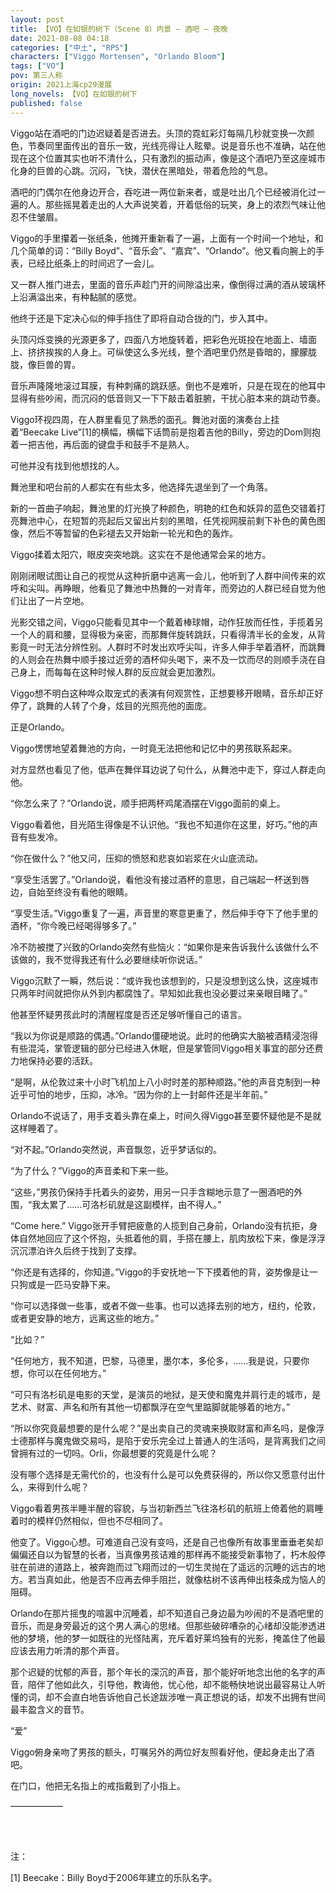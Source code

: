 ```yaml
---
layout: post
title: 【VO】在如银的树下（Scene 8）内景 — 酒吧 — 夜晚
date: 2021-08-08 04:18
categories: ["中土", "RPS"]
characters: ["Viggo Mortensen", "Orlando Bloom"]
tags: ["VO"]
pov: 第三人称
origin: 2021上海cp29漫展
long_novels: 【VO】在如银的树下
published: false
---
```


Viggo站在酒吧的门边迟疑着是否进去。头顶的霓虹彩灯每隔几秒就变换一次颜色，节奏同里面传出的音乐一致，光线亮得让人眩晕。说是音乐也不准确，站在他现在这个位置其实也听不清什么，只有激烈的振动声，像是这个酒吧乃至这座城市化身的巨兽的心跳。沉闷，飞快，潜伏在黑暗处，带着危险的气息。

酒吧的门偶尔在他身边开合，吞吃进一两位新来者，或是吐出几个已经被消化过一遍的人。那些摇晃着走出的人大声说笑着，开着低俗的玩笑，身上的浓烈气味让他忍不住皱眉。

Viggo的手里攥着一张纸条，他摊开重新看了一遍，上面有一个时间一个地址，和几个简单的词：“Billy Boyd”、“音乐会”、“嘉宾”、“Orlando”。他又看向腕上的手表，已经比纸条上的时间迟了一会儿。

又一群人推门进去，里面的音乐声趁门开的间隙溢出来，像倒得过满的酒从玻璃杯上沿满溢出来，有种黏腻的感觉。

他终于还是下定决心似的伸手挡住了即将自动合拢的门，步入其中。

头顶闪烁变换的光源更多了，四面八方地旋转着，把彩色光斑投在地面上、墙面上、挤挤挨挨的人身上。可纵使这么多光线，整个酒吧里仍然是昏暗的，朦朦胧胧，像巨兽的胃。

音乐声隆隆地滚过耳膜，有种刺痛的跳跃感。倒也不是难听，只是在现在的他耳中显得有些吵闹，而沉闷的低音则又一下下敲击着脏腑，干扰心脏本来的跳动节奏。

Viggo环视四周，在人群里看见了熟悉的面孔。舞池对面的演奏台上挂着“Beecake Live”[1]的横幅，横幅下话筒前是抱着吉他的Billy，旁边的Dom则抱着一把吉他，再后面的键盘手和鼓手不是熟人。

可他并没有找到他想找的人。

舞池里和吧台前的人都实在有些太多，他选择先退坐到了一个角落。

新的一首曲子响起，舞池里的灯光换了种颜色，明艳的红色和妖异的蓝色交错着打亮舞池中心，在短暂的亮起后又留出片刻的黑暗，任凭视网膜前剩下补色的黄色图像，然后不等暂留的色彩褪去又开始新一轮光和色的轰炸。

Viggo揉着太阳穴，眼皮突突地跳。这实在不是他通常会呆的地方。

刚刚闭眼试图让自己的视觉从这种折磨中逃离一会儿，他听到了人群中间传来的欢呼和尖叫。再睁眼，他看见了舞池中热舞的一对青年，而旁边的人群已经自觉为他们让出了一片空地。

光影交错之间，Viggo只能看见其中一个戴着棒球帽，动作狂放而任性，手揽着另一个人的肩和腰，显得极为亲密，而那舞伴旋转跳跃，只看得清半长的金发，从背影竟一时无法分辨性别。人群时不时发出欢呼尖叫，许多人伸手举着酒杯，而跳舞的人则会在热舞中顺手接过近旁的酒杯仰头喝下，来不及一饮而尽的则顺手浇在自己身上，而每每在这种时候人群的反应就会更加激烈。

Viggo想不明白这种哗众取宠式的表演有何观赏性，正想要移开眼睛，音乐却正好停了，跳舞的人转了个身，炫目的光照亮他的面庞。

正是Orlando。

Viggo愣愣地望着舞池的方向，一时竟无法把他和记忆中的男孩联系起来。

对方显然也看见了他，低声在舞伴耳边说了句什么，从舞池中走下，穿过人群走向他。

“你怎么来了？”Orlando说，顺手把两杯鸡尾酒摆在Viggo面前的桌上。

Viggo看着他，目光陌生得像是不认识他。“我也不知道你在这里，好巧。”他的声音有些发冷。

“你在做什么？”他又问，压抑的愤怒和悲哀如岩浆在火山底流动。

“享受生活罢了。”Orlando说，看他没有接过酒杯的意思，自己端起一杯送到唇边，自始至终没有看他的眼睛。

“享受生活。”Viggo重复了一遍，声音里的寒意更重了，然后伸手夺下了他手里的酒杯，“你今晚已经喝得够多了。”

冷不防被搅了兴致的Orlando突然有些恼火：“如果你是来告诉我什么该做什么不该做的，我不觉得我还有什么必要继续听你说话。”

Viggo沉默了一瞬，然后说：“或许我也该想到的，只是没想到这么快，这座城市只两年时间就把你从外到内都腐蚀了。早知如此我也没必要过来亲眼目睹了。”

他甚至怀疑男孩此时的清醒程度是否还足够听懂自己的语言。

“我以为你说是顺路的偶遇。”Orlando僵硬地说。此时的他确实大脑被酒精浸泡得有些混沌，掌管逻辑的部分已经进入休眠，但是掌管同Viggo相关事宜的部分还费力地保持必要的活跃。

“是啊，从伦敦过来十小时飞机加上八小时时差的那种顺路。”他的声音克制到一种近乎可怕的地步，压抑，冰冷。“因为你的上一封邮件还是半年前。”

Orlando不说话了，用手支着头靠在桌上，时间久得Viggo甚至要怀疑他是不是就这样睡着了。

“对不起。”Orlando突然说，声音飘忽，近乎梦话似的。

“为了什么？”Viggo的声音柔和下来一些。

“这些，”男孩仍保持手托着头的姿势，用另一只手含糊地示意了一圈酒吧的外围，“我太累了……可洛杉矶就是这副模样，由不得人。”

“Come here.” Viggo张开手臂把疲惫的人揽到自己身前，Orlando没有抗拒，身体自然地回应了这个怀抱，头抵着他的肩，手搭在腰上，肌肉放松下来，像是浮浮沉沉漂泊许久后终于找到了支撑。

“你还是有选择的，你知道。”Viggo的手安抚地一下下摸着他的背，姿势像是让一只狗或是一匹马安静下来。

“你可以选择做一些事，或者不做一些事。也可以选择去别的地方，纽约，伦敦，或者更安静的地方，远离这些的地方。”

“比如？”

“任何地方，我不知道，巴黎，马德里，墨尔本，多伦多，……我是说，只要你想，你可以在任何地方。”

“可只有洛杉矶是电影的天堂，是演员的地狱，是天使和魔鬼并肩行走的城市，是艺术、财富、声名和所有其他一切都飘浮在空气里踮脚就能够着的地方。”

“所以你究竟最想要的是什么呢？”是出卖自己的灵魂来换取财富和声名吗，是像浮士德那样与魔鬼做交易吗，是陷于安乐完全过上普通人的生活吗，是背离我们之间曾拥有过的一切吗。Orli，你最想要的究竟是什么呢？

没有哪个选择是无需代价的，也没有什么是可以免费获得的，所以你又愿意付出什么，来得到什么呢？

Viggo看着男孩半睡半醒的容貌，与当初新西兰飞往洛杉矶的航班上倚着他的肩睡着时的模样仍然相似，但也不尽相同了。

他变了。Viggo心想。可难道自己没有变吗，还是自己也像所有故事里垂垂老矣却偏偏还自以为智慧的长者，当真像男孩诘难的那样再不能接受新事物了，朽木般停驻在前进的道路上，被奔跑而过飞翔而过的一切生灵抛在了遥远的沉睡的远古的地方。若当真如此，他是否不应再去伸手阻拦，就像枯树不该再伸出枝条成为恼人的阻碍。

Orlando在那片摇曳的喧嚣中沉睡着，却不知道自己身边最为吵闹的不是酒吧里的音乐，而是身旁最近的这个男人满心的思绪。但那些破碎嘈杂的心绪却没能渗透进他的梦境，他的梦一如既往的光怪陆离，充斥着好莱坞独有的光影，掩盖住了他最应该去用力听清的那个声音。

那个迟疑的忧郁的声音，那个年长的深沉的声音，那个能好听地念出他的名字的声音，陪伴了他如此久，引导他，教诲他，忧心他，却不能畅快地说出最容易让人听懂的词，却不会直白地告诉他自己长途跋涉唯一真正想说的话，却发不出拥有世间最丰盈含义的音节。

“爱”

Viggo俯身亲吻了男孩的额头，叮嘱另外的两位好友照看好他，便起身走出了酒吧。

在门口，他把无名指上的戒指戴到了小指上。

——————

<br><br>


注：

[1] Beecake：Billy Boyd于2006年建立的乐队名字。
